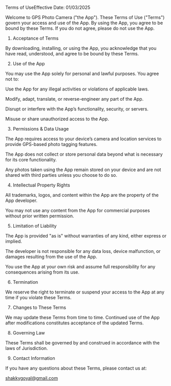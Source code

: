 Terms of UseEffective Date: 01/03/2025

Welcome to GPS Photo Camera ("the App"). These Terms of Use ("Terms") govern your access and use of the App. By using the App, you agree to be bound by these Terms. If you do not agree, please do not use the App.

1. Acceptance of Terms

By downloading, installing, or using the App, you acknowledge that you have read, understood, and agree to be bound by these Terms.

2. Use of the App

You may use the App solely for personal and lawful purposes. You agree not to:

Use the App for any illegal activities or violations of applicable laws.

Modify, adapt, translate, or reverse-engineer any part of the App.

Disrupt or interfere with the App’s functionality, security, or servers.

Misuse or share unauthorized access to the App.

3. Permissions & Data Usage

The App requires access to your device’s camera and location services to provide GPS-based photo tagging features.

The App does not collect or store personal data beyond what is necessary for its core functionality.

Any photos taken using the App remain stored on your device and are not shared with third parties unless you choose to do so.

4. Intellectual Property Rights

All trademarks, logos, and content within the App are the property of the App developer.

You may not use any content from the App for commercial purposes without prior written permission.

5. Limitation of Liability

The App is provided "as is" without warranties of any kind, either express or implied.

The developer is not responsible for any data loss, device malfunction, or damages resulting from the use of the App.

You use the App at your own risk and assume full responsibility for any consequences arising from its use.

6. Termination

We reserve the right to terminate or suspend your access to the App at any time if you violate these Terms.

7. Changes to These Terms

We may update these Terms from time to time. Continued use of the App after modifications constitutes acceptance of the updated Terms.

8. Governing Law

These Terms shall be governed by and construed in accordance with the laws of Jurisdiction.

9. Contact Information

If you have any questions about these Terms, please contact us at:

shakkygoyal@gmail.com

